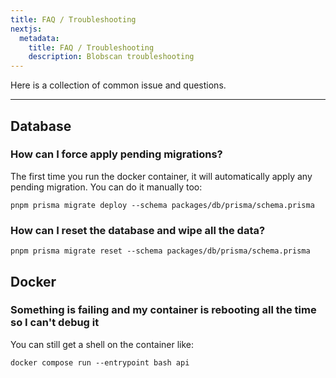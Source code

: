 ```yaml
---
title: FAQ / Troubleshooting
nextjs:
  metadata:
    title: FAQ / Troubleshooting
    description: Blobscan troubleshooting
---
```


Here is a collection of common issue and questions.

---

## Database

### How can I force apply pending migrations?

The first time you run the docker container, it will automatically apply any pending migration.
You can do it manually too:

```shell
pnpm prisma migrate deploy --schema packages/db/prisma/schema.prisma
```

### How can I reset the database and wipe all the data?

```shell
pnpm prisma migrate reset --schema packages/db/prisma/schema.prisma
```

## Docker

### Something is failing and my container is rebooting all the time so I can't debug it

You can still get a shell on the container like:

```shell
docker compose run --entrypoint bash api
```
